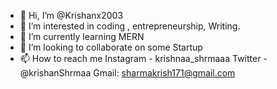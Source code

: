 - 👋 Hi, I’m @Krishanx2003
- 👀 I’m interested in coding , entrepreneurship, Writing.
- 🌱 I’m currently learning MERN
- 💞️ I’m looking to collaborate on some Startup
- 📫 How to reach me
      Instagram - krishnaa_shrmaaa
      Twitter - @krishanShrmaa
      Gmail: sharmakrish171@gmail.com

<!---
Krishanx2003/Krishanx2003 is a ✨ special ✨ repository because its `README.md` (this file) appears on your GitHub profile.
You can click the Preview link to take a look at your changes.
--->
